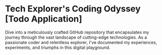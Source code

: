 # **Tech Explorer's Coding Odyssey** [Todo Application]

Dive into a meticulously crafted GitHub repository that encapsulates my journey through the vast landscape of cutting-edge technologies. As a passionate coder and relentless explorer, I've documented my experiences, experiments, and triumphs in this digital playground.